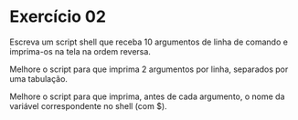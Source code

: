 # Exercício 02

Escreva um script shell que receba 10 argumentos de linha de comando e imprima-os na tela na ordem reversa.

Melhore o script para que imprima 2 argumentos por linha, separados por uma tabulação.

Melhore o script para que imprima, antes de cada argumento, o nome da variável correspondente no shell (com $).
